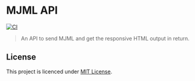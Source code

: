 # MJML API

[![CI](https://github.com/xballoy/mjml-api/actions/workflows/ci.yml/badge.svg)](https://github.com/xballoy/mjml-api/actions/workflows/ci.yml)

> An API to send MJML and get the responsive HTML output in return.

## License

This project is licenced under [MIT License](./LICENSE.md).
